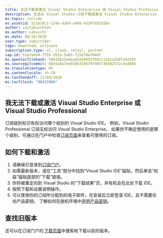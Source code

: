 ```yaml
---
title: 无法下载或激活 Visual Studio Enterprise 或 Visual Studio Professional
description: 无法从 Visual Studio 订阅下载或激活 Visual Studio Enterprise 或 Visual Studio Professional
ms.topic: include
ms.assetid: 521818c1-124a-4ab9-a488-4326fdd1d18a
author: caitybuschlen
ms.author: cabuschl
ms.date: 08/14/2020
user.type: subscriber
tags: download, activate
subscription.type: vl, cloud, retail, partner
sap.id: 53a7a6d4-7755-352a-5a65-715d78af84bf
ms.openlocfilehash: 5981db25adaad2e59693f942c15d1a2b0f292595
ms.sourcegitcommit: 60e5a8a7ee91854356797d05f3b502572c4a4884
ms.translationtype: HT
ms.contentlocale: zh-CN
ms.lasthandoff: 12/09/2020
ms.locfileid: "96915900"
---
```

## <a name="im-unable-to-download-or-activate-visual-studio-enterprise-or-professional"></a>我无法下载或激活 Visual Studio Enterprise 或 Visual Studio Professional

订阅级别标识有权访问哪个级别的 Visual Studio IDE。 例如，Visual Studio Professional 订阅无权访问 Visual Studio Enterprise。 如果你不确定使用的是哪个级别，可通过在门户中检查[订阅页面](https://my.visualstudio.com/subscriptions)来查看可使用的订阅。    

## <a name="how-to-download-and-activate"></a>如何下载和激活 

1. 请确保已登录到[订阅门户](https://my.visualstudio.com/benefits)。  
1. 如需最新版本，请在“工具”部分中找到“Visual Studio IDE”磁贴，然后单击“权益”磁贴底部的“下载”链接。 
1. 你将被重定向到 Visual Studio 的“下载结果”页，并有机会在此处下载 IDE。
1. 按照下载和设置说明操作。
1. 可以使用你的订阅所分配到的电子邮件，在安装后立即登录 IDE，且不需要任何产品密钥。 了解如何在脱机环境中[声明产品密钥](https://docs.microsoft.com/visualstudio/subscriptions/find-keys)。 

## <a name="find-an-older-version"></a>查找旧版本

还可以在订阅门户的 [下载页面](https://my.visualstudio.com/Downloads?PId=6545)中搜索和下载以前的版本。